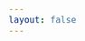 ```yaml
---
layout: false
---
```


<div ref="el" class="vp-raw demo"></div>

<script setup lang="ts">
import { createApp } from "whyframe:app";
import { onMounted, ref } from "vue";
import { withBase } from "vitepress";

const el = ref();

onMounted(() => {
  const iframe = window.frameElement;
  const whyId = iframe?.dataset.whyId || "";
  const hasBase = whyId.startsWith(withBase("/"));

  el.value.parentElement.dataset.demo = iframe?.dataset.layout || "center";
  if (!hasBase) iframe.dataset.whyId = withBase(whyId); // Resolve whyframe with correct base URL
  createApp(el.value);
});
</script>
<style>
  body {
    margin: auto!important;
    font-size: 1.125rem; /* Prevent fluid when in Whyframe */
  }
  [data-demo] { padding: 5% }
  [data-demo="rows"],
  [data-demo="grid"],
  [data-demo="grid"] > *,
  [data-demo="center"] {
    align-items: center;
    align-content: center;
    box-sizing: border-box;
    display: flex;
    flex-wrap: wrap;
    gap: .5rem;
    margin: auto;
    min-height: 100vh;
    /* &  > * { min-width: 0; margin: auto } */
  }
  [data-demo="grid"] > * { min-height: 0 }
  [data-demo="grid"] > * > hr { flex: 1 0 100%; visibility: hidden; margin: 0 }
  [data-demo="rows"] > * > * + * { margin-top: 1.5rem }

  .demo-resize {
    border-radius: 5px;
    margin: 1em -6px;
    padding: 5px 5px 2em;
    overflow: hidden;
    resize: horizontal;
    border: 1px dashed;
    max-width: 100%;
    position: relative;

    &::after {
      content: "Drag to resize →";
      position: absolute;
      right: 1em;
      bottom: 0;
      white-space: nowrap;
    }
  }
</style>